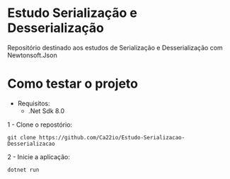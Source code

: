 # Estudo Serialização e Desserialização
Repositório destinado aos estudos de Serialização e Desserialização com Newtonsoft.Json

# Como testar o projeto

- Requisitos:
  - .Net Sdk 8.0

1 - Clone o repostório:
```
git clone https://github.com/Ca22io/Estudo-Serializacao-Desserializacao
```

2 - Inicie a aplicação:
```
dotnet run
```
